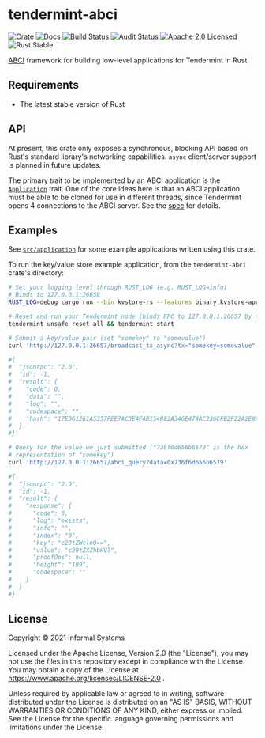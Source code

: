 # tendermint-abci

[![Crate][crate-image]][crate-link]
[![Docs][docs-image]][docs-link]
[![Build Status][build-image]][build-link]
[![Audit Status][audit-image]][audit-link]
[![Apache 2.0 Licensed][license-image]][license-link]
![Rust Stable][rustc-image]

[ABCI] framework for building low-level applications for Tendermint in Rust.

## Requirements

- The latest stable version of Rust

## API

At present, this crate only exposes a synchronous, blocking API based on Rust's
standard library's networking capabilities. `async` client/server support is
planned in future updates.

The primary trait to be implemented by an ABCI application is the
[`Application`] trait. One of the core ideas here is that an ABCI application
must be able to be cloned for use in different threads, since Tendermint opens
4 connections to the ABCI server. See the [spec][tendermint-abci-spec] for
details.

## Examples

See [`src/application`](./src/application/) for some example applications
written using this crate.

To run the key/value store example application, from the `tendermint-abci`
crate's directory:

```bash
# Set your logging level through RUST_LOG (e.g. RUST_LOG=info)
# Binds to 127.0.0.1:26658
RUST_LOG=debug cargo run --bin kvstore-rs --features binary,kvstore-app

# Reset and run your Tendermint node (binds RPC to 127.0.0.1:26657 by default)
tendermint unsafe_reset_all && tendermint start

# Submit a key/value pair (set "somekey" to "somevalue")
curl 'http://127.0.0.1:26657/broadcast_tx_async?tx="somekey=somevalue"'

#{
#  "jsonrpc": "2.0",
#  "id": -1,
#  "result": {
#    "code": 0,
#    "data": "",
#    "log": "",
#    "codespace": "",
#    "hash": "17ED61261A5357FEE7ACDE4FAB154882A346E479AC236CFB2F22A2E8870A9C3D"
#  }
#}

# Query for the value we just submitted ("736f6d656b6579" is the hex
# representation of "somekey")
curl 'http://127.0.0.1:26657/abci_query?data=0x736f6d656b6579'

#{
#  "jsonrpc": "2.0",
#  "id": -1,
#  "result": {
#    "response": {
#      "code": 0,
#      "log": "exists",
#      "info": "",
#      "index": "0",
#      "key": "c29tZWtleQ==",
#      "value": "c29tZXZhbHVl",
#      "proofOps": null,
#      "height": "189",
#      "codespace": ""
#    }
#  }
#}
```

## License

Copyright © 2021 Informal Systems

Licensed under the Apache License, Version 2.0 (the "License");
you may not use the files in this repository except in compliance with the License.
You may obtain a copy of the License at <https://www.apache.org/licenses/LICENSE-2.0> .

Unless required by applicable law or agreed to in writing, software
distributed under the License is distributed on an "AS IS" BASIS,
WITHOUT WARRANTIES OR CONDITIONS OF ANY KIND, either express or implied.
See the License for the specific language governing permissions and
limitations under the License.

[//]: # (badges)

[crate-image]: https://img.shields.io/crates/v/tendermint-abci.svg
[crate-link]: https://crates.io/crates/tendermint-abci
[docs-image]: https://docs.rs/tendermint-abci/badge.svg
[docs-link]: https://docs.rs/tendermint-abci/
[build-image]: https://github.com/informalsystems/tendermint-rs/workflows/Rust/badge.svg
[build-link]: https://github.com/informalsystems/tendermint-rs/actions?query=workflow%3ARust
[audit-image]: https://github.com/informalsystems/tendermint-rs/workflows/Audit-Check/badge.svg
[audit-link]: https://github.com/informalsystems/tendermint-rs/actions?query=workflow%3AAudit-Check
[license-image]: https://img.shields.io/badge/license-Apache2.0-blue.svg
[license-link]: https://github.com/informalsystems/tendermint-rs/blob/main/LICENSE
[rustc-image]: https://img.shields.io/badge/rustc-stable-blue.svg

[//]: # (general links)

[ABCI]: https://github.com/tendermint/tendermint/tree/v0.34.x/spec/abci/
[`Application`]: ./src/application.rs
[tendermint-abci-spec]: https://github.com/tendermint/spec/blob/master/spec/abci/abci.md
